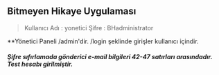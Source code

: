 ## Bitmeyen Hikaye Uygulaması
> Kullanıcı Adı : yonetici
> Şifre : BHadministrator


**Yönetici Paneli /admin'dir.
/login şeklinde girişler kullanıcı içindir.

##### Şifre sıfırlamada gönderici e-mail bilgileri 42-47 satırları arasındadır. Test hesabı girilmiştir.

